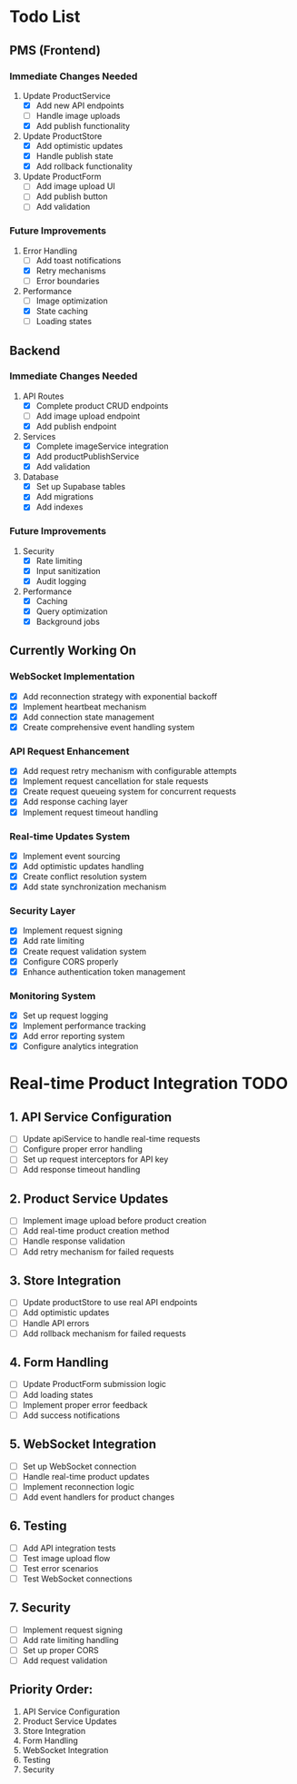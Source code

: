 # Todo List

## PMS (Frontend)

### Immediate Changes Needed
1. Update ProductService
   - [x] Add new API endpoints
   - [ ] Handle image uploads
   - [x] Add publish functionality

2. Update ProductStore
   - [x] Add optimistic updates
   - [x] Handle publish state
   - [x] Add rollback functionality

3. Update ProductForm
   - [ ] Add image upload UI
   - [ ] Add publish button
   - [ ] Add validation

### Future Improvements
1. Error Handling
   - [ ] Add toast notifications
   - [x] Retry mechanisms
   - [ ] Error boundaries

2. Performance
   - [ ] Image optimization
   - [x] State caching
   - [ ] Loading states

## Backend

### Immediate Changes Needed
1. API Routes
   - [x] Complete product CRUD endpoints
   - [ ] Add image upload endpoint
   - [x] Add publish endpoint

2. Services
   - [x] Complete imageService integration
   - [x] Add productPublishService
   - [x] Add validation

3. Database
   - [x] Set up Supabase tables
   - [x] Add migrations
   - [x] Add indexes

### Future Improvements
1. Security
   - [x] Rate limiting
   - [x] Input sanitization
   - [x] Audit logging

2. Performance
   - [x] Caching
   - [x] Query optimization
   - [x] Background jobs

## Currently Working On

### WebSocket Implementation
- [x] Add reconnection strategy with exponential backoff
- [x] Implement heartbeat mechanism
- [x] Add connection state management 
- [x] Create comprehensive event handling system

### API Request Enhancement
- [x] Add request retry mechanism with configurable attempts
- [x] Implement request cancellation for stale requests
- [x] Create request queueing system for concurrent requests
- [x] Add response caching layer
- [x] Implement request timeout handling

### Real-time Updates System
- [x] Implement event sourcing
- [x] Add optimistic updates handling
- [x] Create conflict resolution system
- [x] Add state synchronization mechanism

### Security Layer
- [x] Implement request signing
- [x] Add rate limiting
- [x] Create request validation system
- [x] Configure CORS properly
- [x] Enhance authentication token management

### Monitoring System
- [x] Set up request logging
- [x] Implement performance tracking
- [x] Add error reporting system
- [x] Configure analytics integration

# Real-time Product Integration TODO

## 1. API Service Configuration
- [ ] Update apiService to handle real-time requests
- [ ] Configure proper error handling
- [ ] Set up request interceptors for API key
- [ ] Add response timeout handling

## 2. Product Service Updates
- [ ] Implement image upload before product creation
- [ ] Add real-time product creation method
- [ ] Handle response validation
- [ ] Add retry mechanism for failed requests

## 3. Store Integration
- [ ] Update productStore to use real API endpoints
- [ ] Add optimistic updates
- [ ] Handle API errors
- [ ] Add rollback mechanism for failed requests

## 4. Form Handling
- [ ] Update ProductForm submission logic
- [ ] Add loading states
- [ ] Implement proper error feedback
- [ ] Add success notifications

## 5. WebSocket Integration
- [ ] Set up WebSocket connection
- [ ] Handle real-time product updates
- [ ] Implement reconnection logic
- [ ] Add event handlers for product changes

## 6. Testing
- [ ] Add API integration tests
- [ ] Test image upload flow
- [ ] Test error scenarios
- [ ] Test WebSocket connections

## 7. Security
- [ ] Implement request signing
- [ ] Add rate limiting handling
- [ ] Set up proper CORS
- [ ] Add request validation

## Priority Order:
1. API Service Configuration
2. Product Service Updates
3. Store Integration
4. Form Handling
5. WebSocket Integration
6. Testing
7. Security
